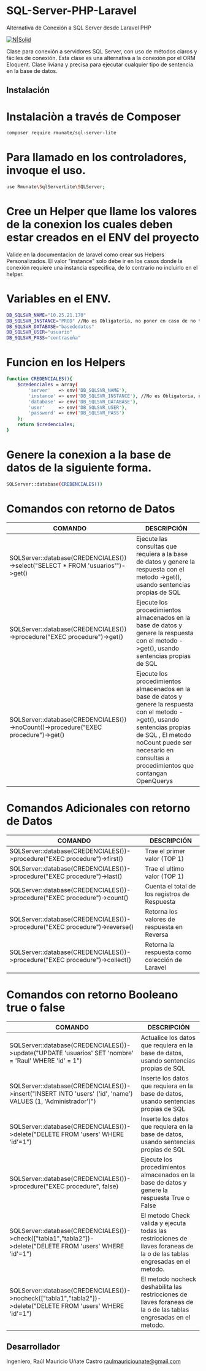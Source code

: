# SQL-Server-PHP-Laravel
Alternativa de Conexión a SQL Server desde Laravel PHP

[![N|Solid](https://i.ibb.co/ZLzQTpm/Firma-Git-Hub.png)](#)

Clase para conexión a servidores SQL Server, con uso de métodos claros y fáciles de conexión.
Esta clase es una alternativa a la conexión por el ORM Eloquent.
Clase liviana y precisa para ejecutar cualquier tipo de sentencia en la base de datos.

## Instalación

# Instalaciòn a través de Composer

```sh
composer require rmunate/sql-server-lite
```

# Para llamado en los controladores, invoque el uso.

```sh
use Rmunate\SqlServerLite\SQLServer;
```

# Cree un Helper que llame los valores de la conexion los cuales deben estar creados en el ENV del proyecto 
Valide en la documentacion de laravel como crear sus Helpers Personalizados.
El valor "instance" solo debe ir en los casos donde la conexión requiere una instancia especifica, de lo contrario no incluirlo en el helper.

# Variables en el ENV.
```sh
DB_SQLSVR_NAME="10.25.21.170"
DB_SQLSVR_INSTANCE="PROD" //No es Obligatoria, no poner en caso de no tener instancia
DB_SQLSVR_DATABASE="basededatos"
DB_SQLSVR_USER="usuario"
DB_SQLSVR_PASS="contraseña"
```

# Funcion en los Helpers 
```sh
function CREDENCIALES(){
    $credenciales = array(
        'server'   => env('DB_SQLSVR_NAME'),
        'instance' => env('DB_SQLSVR_INSTANCE'), //No es Obligatoria, no poner en caso de no tener instancia
        'database' => env('DB_SQLSVR_DATABASE'),
        'user'     => env('DB_SQLSVR_USER'),
        'password' => env('DB_SQLSVR_PASS')
    );
    return $credenciales;
}
```

# Genere la conexion a la base de datos de la siguiente forma.
```sh
SQLServer::database(CREDENCIALES())
```

# Comandos con retorno de Datos #

| COMANDO | DESCRIPCIÓN |
| ----------- | ----------- |
| SQLServer::database(CREDENCIALES())->select("SELECT * FROM 'usuarios'")->get() | Ejecute las consultas que requiera a la base de datos y genere la respuesta con el metodo ->get(), usando sentencias propias de SQL |
| SQLServer::database(CREDENCIALES())->procedure("EXEC procedure")->get() | Ejecute los procedimientos almacenados en la base de datos y genere la respuesta con el metodo ->get(), usando sentencias propias de SQL |
| SQLServer::database(CREDENCIALES())->noCount()->procedure("EXEC procedure")->get() | Ejecute los procedimientos almacenados en la base de datos y genere la respuesta con el metodo ->get(), usando sentencias propias de SQL , El metodo noCount puede ser necesario en consultas a procedimientos que contangan OpenQuerys |


# Comandos Adicionales con retorno de Datos #

| COMANDO | DESCRIPCIÓN |
| ----------- | ----------- |
| SQLServer::database(CREDENCIALES())->procedure("EXEC procedure")->first() | Trae el primer valor (TOP 1) |
| SQLServer::database(CREDENCIALES())->procedure("EXEC procedure")->last() | Trae el ultimo valor (TOP 1) |
| SQLServer::database(CREDENCIALES())->procedure("EXEC procedure")->count() | Cuenta el total de los registros de Respuesta |
| SQLServer::database(CREDENCIALES())->procedure("EXEC procedure")->reverse() | Retorna los valores de respuesta en Reversa |
| SQLServer::database(CREDENCIALES())->procedure("EXEC procedure")->collect() | Retorna la respuesta como colección de Laravel |

# Comandos con retorno Booleano true o false #

| COMANDO | DESCRIPCIÓN |
| ----------- | ----------- |
| SQLServer::database(CREDENCIALES())->update("UPDATE 'usuarios' SET 'nombre' = 'Raul' WHERE 'id' = 1") | Actualice los datos que requiera en la base de datos, usando sentencias propias de SQL |
| SQLServer::database(CREDENCIALES())->insert("INSERT INTO 'users' ('id', 'name') VALUES (1, 'Administrador')") | Inserte los datos que requiera en la base de datos, usando sentencias propias de SQL |
| SQLServer::database(CREDENCIALES())->delete("DELETE FROM 'users' WHERE 'id'=1") | Inserte los datos que requiera en la base de datos, usando sentencias propias de SQL |
| SQLServer::database(CREDENCIALES())->procedure("EXEC procedure", false) | Ejecute los procedimientos almacenados en la base de datos y genere la respuesta True o False |
| SQLServer::database(CREDENCIALES())->check(["tabla1","tabla2"])->delete("DELETE FROM 'users' WHERE 'id'=1") | El metodo Check valida y ejecuta todas las restricciones de llaves foraneas de la o de las tablas engresadas en el metodo. |
| SQLServer::database(CREDENCIALES())->nocheck(["tabla1","tabla2"])->delete("DELETE FROM 'users' WHERE 'id'=1") | El metodo nocheck deshabilita las restricciones de llaves foraneas de la o de las tablas engresadas en el metodo. |


## Desarrollador

Ingeniero, Raúl Mauricio Uñate Castro
raulmauriciounate@gmail.com
